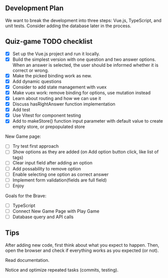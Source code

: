 ## Development Plan
We want to break the development into three steps: Vue.js, TypeScript, and unit tests. Consider adding the database later in the process.

## Quiz-game TODO checklist

- [x] Set up the Vue.js project and run it locally.
- [x] Build the simplest version with one question and two answer options. When an answer is selected, the user should be informed whether it is correct or wrong.
- [x] Make the picked binding work as new.
- [x] Add dynamic questions
- [x] Consider to add state management with vuex
- [x] Make vuex work: remove binding for options, use mutation instead 
- [x] Learn about routing and how we can use it
- [x] Discuss hasRightAnswer function implementation
- [x] Add test
- [x] Use Vitest for component testing
- [x] Add to makeStore() function input parameter with default value to create empty store, or prepopulated store

New Game page:
- [ ] Try test first approach
- [ ] Show options as they are added (on Add option button click, like list of tags)
- [ ] Clear input field after adding an option
- [ ] Add possability to remove option
- [ ] Enable selecting one option as correct answer
- [ ] Implement form validation(fields are full field)
- [ ] Enjoy

Goals for the Brave:
- [ ] TypeScript
- [ ] Connect New Game Page with Play Game
- [ ] Database query and API calls 

## Tips 
After adding new code, first think about what you expect to happen. Then, open the browser and check if everything works as you expected (or not).

Read documentation.

Notice and optimize repeated tasks (commits, testing).

